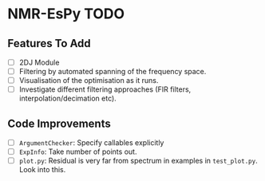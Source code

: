 # NMR-EsPy TODO

## Features To Add

- [ ] 2DJ Module
- [ ] Filtering by automated spanning of the frequency space.
- [ ] Visualisation of the optimisation as it runs.
- [ ] Investigate different filtering approaches (FIR filters, interpolation/decimation etc).

## Code Improvements

- [ ] `ArgumentChecker`: Specify callables explicitly
- [ ] `ExpInfo`: Take number of points out.
- [ ] `plot.py`: Residual is very far from spectrum in examples in `test_plot.py`. Look into this.
